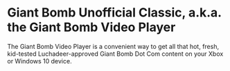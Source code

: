# Giant Bomb Unofficial Classic, a.k.a. the Giant Bomb Video Player

The Giant Bomb Video Player is a convenient way to get all that hot, fresh, kid-tested Luchadeer-approved Giant Bomb Dot Com content on your Xbox or Windows 10 device.